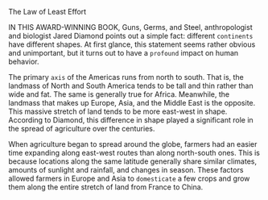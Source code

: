 The Law of Least Effort

IN THIS AWARD-WINNING BOOK, Guns, Germs, and Steel, anthropologist
and biologist Jared Diamond points out a simple fact: different
`continents` have different shapes. At first glance, this statement seems
rather obvious and unimportant, but it turns out to have a `profound`
impact on human behavior.

The primary `axis` of the Americas runs from north to south. That is,
the landmass of North and South America tends to be tall and thin
rather than wide and fat. The same is generally true for Africa.
Meanwhile, the landmass that makes up Europe, Asia, and the Middle
East is the opposite. This massive stretch of land tends to be more
east-west in shape. According to Diamond, this difference in shape
played a significant role in the spread of agriculture over the centuries.

When agriculture began to spread around the globe, farmers had an
easier time expanding along east-west routes than along north-south
ones. This is because locations along the same latitude generally share
similar climates, amounts of sunlight and rainfall, and changes in
season. These factors allowed farmers in Europe and Asia to
`domesticate` a few crops and grow them along the entire stretch of land
from France to China.